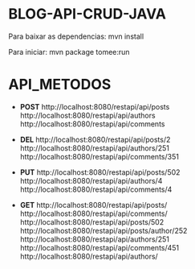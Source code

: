 # BLOG-API-CRUD-JAVA

 Para baixar as dependencias: mvn install

 Para iniciar: mvn package tomee:run

 # API_METODOS

 * **POST**
 http://localhost:8080/restapi/api/posts <br>
 http://localhost:8080/restapi/api/authors
 http://localhost:8080/restapi/api/comments

 * **DEL**
 http://localhost:8080/restapi/api/posts/2
 http://localhost:8080/restapi/api/authors/251
 http://localhost:8080/restapi/api/comments/351

 * **PUT**
 http://localhost:8080/restapi/api/posts/502
 http://localhost:8080/restapi/api/authors/4
 http://localhost:8080/restapi/api/comments/4

 * **GET**
 http://localhost:8080/restapi/api/posts/
 http://localhost:8080/restapi/api/comments/
 http://localhost:8080/restapi/api/posts/502
 http://localhost:8080/restapi/api/posts/author/252
 http://localhost:8080/restapi/api/authors/251
 http://localhost:8080/restapi/api/comments/451
 http://localhost:8080/restapi/api/authors/